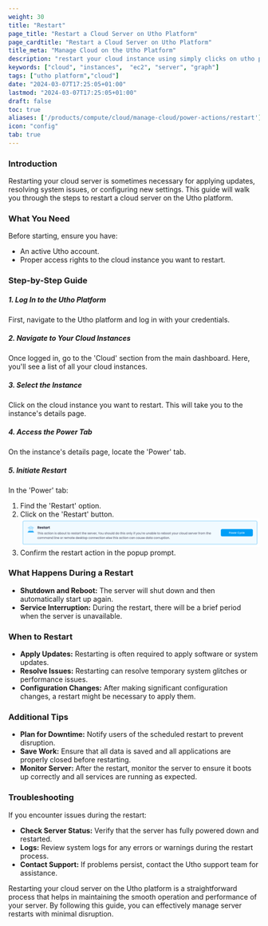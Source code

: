 ```yaml
---
weight: 30
title: "Restart"
page_title: "Restart a Cloud Server on Utho Platform"
page_cardtitle: "Restart a Cloud Server on Utho Platform"
title_meta: "Manage Cloud on the Utho Platform"
description: "restart your cloud instance using simply clicks on utho platform"
keywords: ["cloud", "instances",  "ec2", "server", "graph"]
tags: ["utho platform","cloud"]
date: "2024-03-07T17:25:05+01:00"
lastmod: "2024-03-07T17:25:05+01:00"
draft: false
toc: true
aliases: ['/products/compute/cloud/manage-cloud/power-actions/restart']
icon: "config"
tab: true
---
```

### Introduction

Restarting your cloud server is sometimes necessary for applying updates, resolving system issues, or configuring new settings. This guide will walk you through the steps to restart a cloud server on the Utho platform.

### What You Need

Before starting, ensure you have:

* An active Utho account.
* Proper access rights to the cloud instance you want to restart.

### Step-by-Step Guide

##### 1. Log In to the Utho Platform

First, navigate to the Utho platform and log in with your credentials.

##### 2. Navigate to Your Cloud Instances

Once logged in, go to the 'Cloud' section from the main dashboard. Here, you'll see a list of all your cloud instances.

##### 3. Select the Instance

Click on the cloud instance you want to restart. This will take you to the instance's details page.

##### 4. Access the Power Tab

On the instance's details page, locate the 'Power' tab.

##### 5. Initiate Restart

In the 'Power' tab:

1. Find the 'Restart' option.
2. Click on the 'Restart' button.![1719314649001](image/index/1719314649001.png)
3. Confirm the restart action in the popup prompt.

### What Happens During a Restart

* **Shutdown and Reboot:** The server will shut down and then automatically start up again.
* **Service Interruption:** During the restart, there will be a brief period when the server is unavailable.

### When to Restart

* **Apply Updates:** Restarting is often required to apply software or system updates.
* **Resolve Issues:** Restarting can resolve temporary system glitches or performance issues.
* **Configuration Changes:** After making significant configuration changes, a restart might be necessary to apply them.

### Additional Tips

* **Plan for Downtime:** Notify users of the scheduled restart to prevent disruption.
* **Save Work:** Ensure that all data is saved and all applications are properly closed before restarting.
* **Monitor Server:** After the restart, monitor the server to ensure it boots up correctly and all services are running as expected.

### Troubleshooting

If you encounter issues during the restart:

* **Check Server Status:** Verify that the server has fully powered down and restarted.
* **Logs:** Review system logs for any errors or warnings during the restart process.
* **Contact Support:** If problems persist, contact the Utho support team for assistance.

Restarting your cloud server on the Utho platform is a straightforward process that helps in maintaining the smooth operation and performance of your server. By following this guide, you can effectively manage server restarts with minimal disruption.
